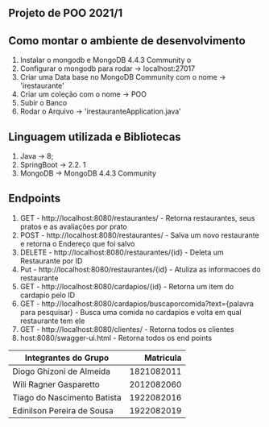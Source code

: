 ## Projeto de POO 2021/1

## Como montar o ambiente de desenvolvimento
1. Instalar o mongodb e MongoDB 4.4.3 Community o
2. Configurar o mongodb para rodar -> localhost:27017
3. Criar uma Data base no MongoDB Community com o nome -> 'irestaurante'
4. Criar um coleção com o nome -> POO
5. Subir o Banco
6. Rodar o Arquivo -> 'irestauranteApplication.java'


## Linguagem utilizada e Bibliotecas
1. Java -> 8;
2. SpringBoot -> 2.2. 1 
3. MongoDB -> MongoDB 4.4.3 Community

## Endpoints
1. GET - http://localhost:8080/restaurantes/ - Retorna restaurantes, seus pratos e as avaliações por prato
2. POST - http://localhost:8080/restaurantes/ - Salva um novo restaurante e retorna o Endereço que foi salvo
3. DELETE - http://localhost:8080/restaurantes/{id} - Deleta um Restaurante por ID
4. Put - http://localhost:8080/restaurantes/{id} - Atuliza as informacoes do restaurante
5. GET - http://localhost:8080/cardapios/{id} - Retorna um item do cardapio pelo ID
6. GET - http://localhost:8080/cardapios/buscaporcomida?text={palavra para pesquisar} - Busca uma comida no cardapios e volta em qual restaurante tem ele
7. GET - http://localhost:8080/clientes/ - Retorna todos os clientes
8. host:8080/swagger-ui.html - Retorna todos os end points


Integrantes do Grupo |Matricula
-------|------:
Diogo Ghizoni de Almeida | 1821082011
Wili Ragner Gasparetto | 2012082060 
Tiago do Nascimento Batista | 1922082016
Edinilson Pereira de Sousa | 1922082019
